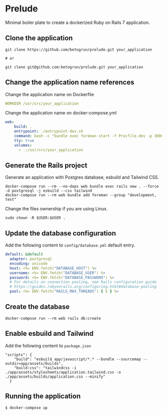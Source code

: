 # Prelude

Minimal boiler plate to create a dockerized Ruby on Rails 7 application.

## Clone the application
```
git clone https://github.com/betogrun/prelude.git your_application

# or

git clone git@github.com:betogrun/prelude.git your_application
```

## Change the application name references

Change the application name on Dockerfile

```yml
WORKDIR /usr/src/your_application
```

Change the application name on docker-compose.yml

```yml
web:
    build: .
    entrypoint: ./entrypoint-dev.sh
    command: bash -c "bundle exec foreman start -f Procfile.dev -p 3000"
    tty: true
    volumes:
      - .:/usr/src/your_application

```

## Generate the Rails project

Generate an application with Postgres database, esbuild and Tailwind CSS.
```
docker-compose run --rm --no-deps web bundle exec rails new . --force -d postgresql -j esbuild --css tailwind 
docker-compose run --rm web bundle add foreman --group "development, test"
```

Change the files ownership if you are using Linux.
```
sudo chown -R $USER:$USER .
```

## Update the database configuration

Add the following content to `config/database.yml` default entry.

```yml
default: &default
  adapter: postgresql
  encoding: unicode
  host: <%= ENV.fetch("DATABASE_HOST") %>
  username: <%= ENV.fetch("DATABASE_USER") %>
  password: <%= ENV.fetch("DATABASE_PASSWORD") %>
  # For details on connection pooling, see Rails configuration guide
  # https://guides.rubyonrails.org/configuring.html#database-pooling
  pool: <%= ENV.fetch("RAILS_MAX_THREADS") { 5 } %>
```

## Create the database
```
docker-compose run --rm web rails db:create
```

## Enable esbuild and Tailwind

Add the following content to `package.json`

```
"scripts": {
    "build": "esbuild app/javascript/*.* --bundle --sourcemap --outdir=app/assets/builds",
    "build:css": "tailwindcss -i ./app/assets/stylesheets/application.tailwind.css -o ./app/assets/builds/application.css --minify"
  }
```

## Running the application
```
$ docker-compose up
```


